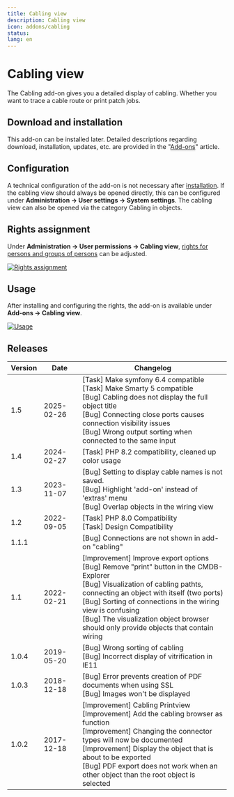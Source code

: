 ```yaml
---
title: Cabling view
description: Cabling view
icon: addons/cabling
status:
lang: en
---
```


# Cabling view

The Cabling add-on gives you a detailed display of cabling. Whether you want to trace a cable route or print patch jobs.

## Download and installation

This add-on can be installed later. Detailed descriptions regarding download, installation, updates, etc. are provided in the "[Add-ons](./index.md)" article.

## Configuration

A technical configuration of the add-on is not necessary after [installation](./index.md). If the cabling view should always be opened directly, this can be configured under **Administration → User settings → System settings**. The cabling view can also be opened via the category Cabling in objects.

## Rights assignment

Under **Administration → User permissions → Cabling view**, [rights for persons and groups of persons](../efficient-documentation/rights-management/index.md) can be adjusted.

[![Rights assignment](../assets/images/en/i-doit-add-ons/cabling/1-cab.png)](../assets/images/en/i-doit-add-ons/cabling/1-cab.png)

## Usage

After installing and configuring the rights, the add-on is available under **Add-ons → Cabling view**.

[![Usage](../assets/images/en/i-doit-add-ons/cabling/2-cab.png)](../assets/images/en/i-doit-add-ons/cabling/2-cab.png)

## Releases
<!-- cSpell:disable -->
| Version | Date       | Changelog                                                                                                                                                                                                                                                                                                                                         |
| ------- | ---------- | ------------------------------------------------------------------------------------------------------------------------------------------------------------------------------------------------------------------------------------------------------------------------------------------------------------------------------------------------- |
| 1.5     | 2025-02-26 | [Task] Make symfony 6.4 compatible<br>[Task] Make Smarty 5 compatible<br>[Bug] Cabling does not display the full object title<br>[Bug] Connecting close ports causes connection visibility issues<br>[Bug] Wrong output sorting when connected to the same input                                                                                  |
| 1.4     | 2024-02-27 | [Task] PHP 8.2 compatibility, cleaned up color usage                                                                                                                                                                                                                                                                                              |
| 1.3     | 2023-11-07 | [Bug]  Setting to display cable names is not saved.<br>[Bug]  Highlight 'add-on' instead of 'extras' menu<br>[Bug] Overlap objects in the wiring view                                                                                                                                                                                             |
| 1.2     | 2022-09-05 | [Task] PHP 8.0 Compatibility  <br>[Task] Design Compatibility                                                                                                                                                                                                                                                                                     |
| 1.1.1   |            | [Bug] Connections are not shown in add-on "cabling"                                                                                                                                                                                                                                                                                               |
| 1.1     | 2022-02-21 | [Improvement] Improve export options  <br>[Bug] Remove "print" button in the CMDB-Explorer  <br>[Bug] Visualization of cabling pathts, connecting an object with itself (two ports)  <br>[Bug] Sorting of connections in the wiring view is confusing  <br>[Bug] The visualization object browser should only provide objects that contain wiring |
| 1.0.4   | 2019-05-20 | [Bug] Wrong sorting of cabling<br>[Bug] Incorrect display of vitrification in IE11<br>                                                                                                                                                                                                                                                            |
| 1.0.3   | 2018-12-18 | [Bug] Error prevents creation of PDF documents when using SSL<br>[Bug] Images won't be displayed<br>                                                                                                                                                                                                                                              |
| 1.0.2   | 2017-12-18 | [Improvement] Cabling Printview<br>[Improvement] Add the cabling browser as function<br>[Improvement] Changing the connector types will now be documented<br>[Improvement] Display the object that is about to be exported<br>[Bug] PDF export does not work when an other object than the root object is selected<br>                            |
